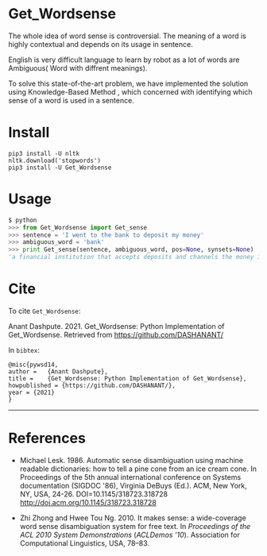 
Get_Wordsense
=====
The whole idea of word sense is controversial. The meaning of a word is highly contextual and depends on its usage in sentence.

English is very difficult language to learn by robot as a lot of words are Ambiguous( Word with diffrent meanings). 

To solve this state-of-the-art problem, we have implemented the solution using Knowledge-Based Method ,
which concerned with identifying which sense of a word is used in a sentence.


Install
====

```
pip3 install -U nltk
nltk.download('stopwords')
pip3 install -U Get_Wordsense
```

Usage
=====

```python
$ python
>>> from Get_Wordsense import Get_sense
>>> sentence = 'I went to the bank to deposit my money'
>>> ambiguous_word = 'bank'
>>> print Get_sense(sentence, ambiguous_word, pos=None, synsets=None)
'a financial institution that accepts deposits and channels the money into lending activities'
```

Cite
====

To cite `Get_Wordsense`:

Anant Dashpute. 2021. Get_Wordsense: Python Implementation of Get_Wordsense. Retrieved from  https://github.com/DASHANANT/

In `bibtex`:

```
@misc{pywsd14,
author =   {Anant Dashpute},
title =    {Get_Wordsense: Python Implementation of Get_Wordsense},
howpublished = {https://github.com/DASHANANT/},
year = {2021}
}
```

***

References
=========

* Michael Lesk. 1986. Automatic sense disambiguation using machine readable dictionaries: how to tell a pine cone from an ice cream cone. In Proceedings of the 5th annual international conference on Systems documentation (SIGDOC '86), Virginia DeBuys (Ed.). ACM, New York, NY, USA, 24-26. DOI=10.1145/318723.318728 http://doi.acm.org/10.1145/318723.318728

* Zhi Zhong and Hwee Tou Ng. 2010. It makes sense: a wide-coverage word sense disambiguation system for free text. In <i>Proceedings of the ACL 2010 System Demonstrations</i> (<i>ACLDemos '10</i>). Association for Computational Linguistics, USA, 78–83.
